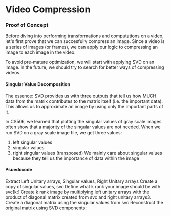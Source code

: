 # Video Compression

### Proof of Concept 

Before diving into performing transformations and computations on a video, let's first prove that we can succesfully compress an image. 
Since a video is a series of images (or frames), we can apply our logic to compressing an image to each image in the video.

To avoid pre-mature optimization, we will start with applying SVD on an image. In the future, we should try to search for better ways of compressing videos.

#### Singular Value Decomposition

The essence: SVD provides us with three outputs that tell us how MUCH data from the matrix contributes to the matrix itself (i.e. the important data). This allows us to approximate an image by using only the important parts of it.
  
In CS506, we learned that plotting the singular values of gray scale images often show that a majority of the singular values are not needed.
When we run SVD on a gray scale image file, we get three values:
1. left singular values
2. singular values
3. right singular values (transposed)
We mainly care about singular values because they tell us the importance of data within the image


#### Psuedocode
Extract Left Unitary arrays, Singular values, Right Unitary arrays
Create a copy of singular values, svc
Define what k rank your image should be with svc[k:]
Create k rank image by multiplying left unitary arrays with the product of diagonal matrix created from svc and right unitary arrays3.
Create a diagonal matrix using the singular values from svc
Reconstruct the original matrix using SVD components:
